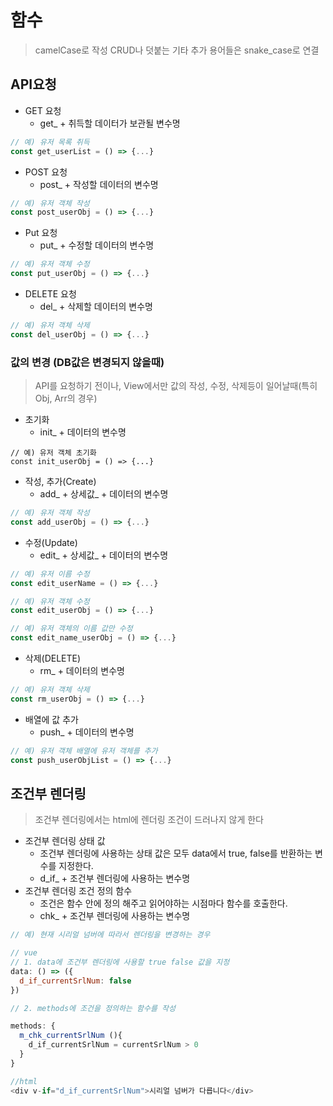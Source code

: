 # 함수
> camelCase로 작성
> CRUD나 덧붙는 기타 추가 용어들은 snake_case로 연결

## API요청
- GET 요청
  - get_ + 취득할 데이터가 보관될 변수명
```js
// 예) 유저 목록 취득
const get_userList = () => {...}
```

- POST 요청
  - post_ + 작성할 데이터의 변수명
```js
// 예) 유저 객체 작성
const post_userObj = () => {...}
```

- Put 요청
  - put_ + 수정할 데이터의 변수명
```js
// 예) 유저 객체 수정
const put_userObj = () => {...}
```

- DELETE 요청
  - del_ + 삭제할 데이터의 변수명
```js
// 예) 유저 객체 삭제
const del_userObj = () => {...}
```

### 값의 변경 (DB값은 변경되지 않을때)
> API를 요청하기 전이나, View에서만 값의 작성, 수정, 삭제등이 일어날때(특히 Obj, Arr의 경우)
- 초기화
  - init_ + 데이터의 변수명
```
// 예) 유저 객체 초기화
const init_userObj = () => {...}
```
- 작성, 추가(Create)
  - add_ + 상세값_ + 데이터의 변수명
```js
// 예) 유저 객체 작성
const add_userObj = () => {...}
```
- 수정(Update)
  - edit_ + 상세값_ + 데이터의 변수명
```js
// 예) 유저 이름 수정
const edit_userName = () => {...}

// 예) 유저 객체 수정
const edit_userObj = () => {...}

// 예) 유저 객체의 이름 값만 수정
const edit_name_userObj = () => {...}
```
- 삭제(DELETE)
  - rm_ + 데이터의 변수명
```js
// 예) 유저 객체 삭제
const rm_userObj = () => {...}
```
- 배열에 값 추가
  - push_ + 데이터의 변수명
```js
// 예) 유저 객체 배열에 유저 객체를 추가
const push_userObjList = () => {...}
```

## 조건부 렌더링
> 조건부 렌더링에서는 html에 렌더링 조건이 드러나지 않게 한다

- 조건부 렌더링 상태 값
  - 조건부 렌더링에 사용하는 상태 값은 모두 data에서 true, false를 반환하는 변수를 지정한다.
  - d_if_ + 조건부 렌더링에 사용하는 변수명
- 조건부 렌더링 조건 정의 함수
  - 조건은 함수 안에 정의 해주고 읽어야하는 시점마다 함수를 호출한다.
  - chk_ + 조건부 렌더링에 사용하는 변수명
```js
// 예) 현재 시리얼 넘버에 따라서 렌더링을 변경하는 경우

// vue
// 1. data에 조건부 렌더링에 사용할 true false 값을 지정
data: () => ({
  d_if_currentSrlNum: false
})

// 2. methods에 조건을 정의하는 함수를 작성

methods: {
  m_chk_currentSrlNum (){
    d_if_currentSrlNum = currentSrlNum > 0
  }
}

//html
<div v-if="d_if_currentSrlNum">시리얼 넘버가 다릅니다</div>
```
